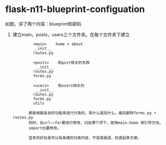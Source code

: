 # flask-n11-blueprint-configuation
如题，讲了两个内容：blueprint和密码

1. 建立main，posts，users三个文件夹。在每个文件夹下建立
  
                <main>    home + about
                __init__
                routes.py

                <posts>    和post相关的东西
                 __init__
                routes.py
                forms.py

                <users>    和users相关的
                 __init__
                routes.py
                forms.py
                utils
                
              都是根据各自的功能来进行分类的，有什么就加什么。最后删除forms.py + routes.py
              同时，在url——for要进行修改，归在哪个项下，就用main.home 来引导方向。
              import也要修改。
              
              蓝本的好处是可以有条理的归类内容，不容易搞混，检查起来方便。
              
              
